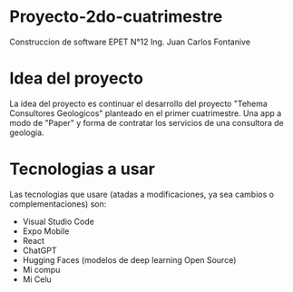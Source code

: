 # Proyecto-2do-cuatrimestre
Construccion de software EPET N°12 Ing. Juan Carlos Fontanive

# Idea del proyecto
La idea del proyecto es continuar el desarrollo del proyecto "Tehema Consultores Geologicos" planteado en el primer cuatrimestre.
Una app a modo de "Paper" y forma de contratar los servicios de una consultora de geologia.

# Tecnologias a usar
Las tecnologias que usare (atadas a modificaciones, ya sea cambios o complementaciones) son:
- Visual Studio Code
- Expo Mobile
- React
- ChatGPT
- Hugging Faces (modelos de deep learning Open Source)
- Mi compu
- Mi Celu
